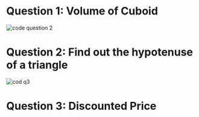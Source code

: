 # Question 1: Volume of Cuboid
![code question 2](https://github.com/Zaidi-Alisha/PfFall23/assets/142868085/a061dbef-345e-45db-813a-a763bfe4a6aa)

# Question 2: Find out the hypotenuse of a triangle
![cod q3](https://github.com/Zaidi-Alisha/PfFall23/assets/142868085/77b674b6-2263-42f8-87bd-c4960283fdb2)

# Question 3: Discounted Price






